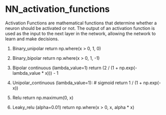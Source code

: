 # NN_activation_functions

Activation Functions are mathematical functions that determine whether a neuron should be activated or not. The output of an activation function is used as the input to the next layer in the network, allowing the network to learn and make decisions.

1. Binary_unipolar
    return np.where(x > 0, 1, 0)

2. Binary_bipolar
    return np.where(x > 0, 1, -1)

3. Bipolar continuous (lambda_value=1)
    return (2 / (1 + np.exp(-lambda_value * x))) - 1
    
4. Unipolar_continuous (lambda_value=1): # sigmoid
    return 1 / (1 + np.exp(-x))

5. Relu
    return np.maximum(0, x)

6. Leaky_relu (alpha=0.01)
    return np.where(x > 0, x, alpha * x)

